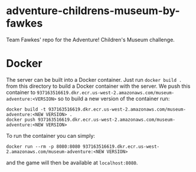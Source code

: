 # adventure-childrens-museum-by-fawkes
Team Fawkes' repo for the Adventure! Children's Museum challenge.

# Docker

The server can be built into a Docker container. Just run `docker build .` from this directory to build a Docker
container with the server. We push this container to
`937163516619.dkr.ecr.us-west-2.amazonaws.com/museum-adventure:<VERSION>` so to build a new version of the container
run:

```
docker build -t 937163516619.dkr.ecr.us-west-2.amazonaws.com/museum-adventure:<NEW VERSION> .
docker push 937163516619.dkr.ecr.us-west-2.amazonaws.com/museum-adventure:<NEW VERSION>
```

To run the container you can simply:

```
docker run --rm -p 8080:8080 937163516619.dkr.ecr.us-west-2.amazonaws.com/museum-adventure:<NEW VERSION>
```

and the game will then be available at `localhost:8080`.
